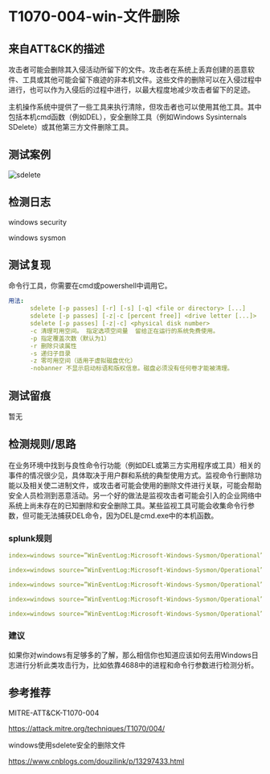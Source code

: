 # T1070-004-win-文件删除

## 来自ATT&CK的描述

攻击者可能会删除其入侵活动所留下的文件。攻击者在系统上丢弃创建的恶意软件、工具或其他可能会留下痕迹的非本机文件。这些文件的删除可以在入侵过程中进行，也可以作为入侵后的过程中进行，以最大程度地减少攻击者留下的足迹。

主机操作系统中提供了一些工具来执行清除，但攻击者也可以使用其他工具。其中包括本机cmd函数（例如DEL），安全删除工具（例如Windows Sysinternals SDelete）或其他第三方文件删除工具。

## 测试案例

![sdelete](https://img2020.cnblogs.com/blog/1424605/202007/1424605-20200714094141181-832893720.png)

## 检测日志

windows security

windows sysmon

## 测试复现

命令行工具，你需要在cmd或powershell中调用它。

```yml
用法:  
      sdelete [-p passes] [-r] [-s] [-q] <file or directory> [...]
      sdelete [-p passes] [-z|-c [percent free]] <drive letter [...]>
      sdelete [-p passes] [-z|-c] <physical disk number>
      -c 清理可用空间。 指定选项空间量  留给正在运行的系统免费使用。  
      -p 指定覆盖次数（默认为1）  
      -r 删除只读属性  
      -s 递归子目录  
      -z 零可用空间（适用于虚拟磁盘优化）  
      -nobanner 不显示启动标语和版权信息。磁盘必须没有任何卷才能被清理。
```

## 测试留痕

暂无

## 检测规则/思路

在业务环境中找到与良性命令行功能（例如DEL或第三方实用程序或工具）相关的事件的情况很少见，具体取决于用户群和系统的典型使用方式。监视命令行删除功能以及相关使二进制文件，或攻击者可能会使用的删除文件进行关联，可能会帮助安全人员检测到恶意活动。另一个好的做法是监视攻击者可能会引入的企业网络中系统上尚未存在的已知删除和安全删除工具。某些监视工具可能会收集命令行参数，但可能无法捕获DEL命令，因为DEL是cmd.exe中的本机函数。

### splunk规则

```yml
index=windows source=”WinEventLog:Microsoft-Windows-Sysmon/Operational” (EventCode=1 Image IN (“*\\sdelete.exe” , “*\\vssadmin.exe” , “*\\wmic.exe” , “*\\bcdedit.exe” , “*\\wbadmin.exe”)) 

index=windows source=”WinEventLog:Microsoft-Windows-Sysmon/Operational” (EventCode=1 Image=”*\\vssadmin.exe” CommandLine=”*Delete Shadows*”)

index=windows source=”WinEventLog:Microsoft-Windows-Sysmon/Operational” (EventCode=1 Image=”*\\wmic.exe” CommandLine=”*shadowcopy delete*”)

index=windows source=”WinEventLog:Microsoft-Windows-Sysmon/Operational” (EventCode=1 Image=”*\\bcdedit.exe” CommandLine IN (“*bootstatuspolicy ignoreallfailures*” , “*recoveryenabled no*”))

index=windows source=”WinEventLog:Microsoft-Windows-Sysmon/Operational” (EventCode=1 Image=”*\\wbadmin.exe” CommandLine=”*Delete*”)
```

### 建议

如果你对windows有足够多的了解，那么相信你也知道应该如何去用Windows日志进行分析此类攻击行为，比如依靠4688中的进程和命令行参数进行检测分析。

## 参考推荐

MITRE-ATT&CK-T1070-004

<https://attack.mitre.org/techniques/T1070/004/>

windows使用sdelete安全的删除文件

<https://www.cnblogs.com/douzilink/p/13297433.html>
